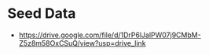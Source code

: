 
# Seed Data
- https://drive.google.com/file/d/1DrP6lJalPW07j9CMbM-Z5z8m58OxCSuQ/view?usp=drive_link